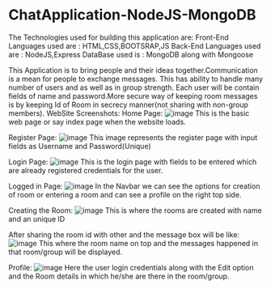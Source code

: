 # ChatApplication-NodeJS-MongoDB
The Technologies used for building this application are:
  Front-End Languages used are : HTML,CSS,BOOTSRAP,JS
  Back-End Languages used are  : NodeJS,Express
  DataBase used is             : MongoDB along with Mongoose

This Application is to bring people and their ideas together.Communication is a mean for people to exchange messages.
This has ability to handle many number of users and as well as in group strength. Each user will be contain fields of name and password.More secure way of keeping room messages is by keeping Id of Room in secrecy manner(not sharing with non-group members).
WebSite Screenshots:
Home Page:
![image](https://user-images.githubusercontent.com/90261006/188119674-d2093739-62f4-411c-b07c-2e94305380bf.png)
This is the basic web page or say index page when the website loads.

Register Page:
![image](https://user-images.githubusercontent.com/90261006/188120169-0a5b507a-a47b-461b-9b10-df6c49a2e9f9.png)
This image represents the register page with input fields as Username and Password(Unique)

Login Page:
![image](https://user-images.githubusercontent.com/90261006/188120422-78cc23bc-9f7b-491a-bdfa-90817853c6cc.png)
This is the login page with fields to be entered which are already registered credentials for the user.

Logged in Page:
![image](https://user-images.githubusercontent.com/90261006/188120696-9405a2f4-1c90-4567-8d3b-130404ba795d.png)
In the Navbar we can see the options for creation of room or entering a room and can see a profile on the right top side.

Creating the Room:
![image](https://user-images.githubusercontent.com/90261006/188121059-50ad5f50-3a29-439c-8268-a8b7f196756f.png)
This is where the rooms are created with name and an unique ID

After sharing the room id with other and the message box will be like:
![image](https://user-images.githubusercontent.com/90261006/188121551-f43a2da7-b4ad-48c5-9413-3ea14b12f9fe.png)
This where the room name on top and the messages happened in that room/group will be displayed.

Profile:
![image](https://user-images.githubusercontent.com/90261006/188121767-474ee796-1eed-4145-b03e-e5bd96d6045c.png)
Here the user login credentials along with the Edit option and the Room details in which he/she are there in the room/group.
